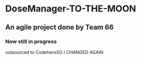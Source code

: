 # DoseManager-TO-THE-MOON

## An agile project done by Team 66

### Now still in progress

outsourced to CodeheroSG
I CHANGED AGAIN
